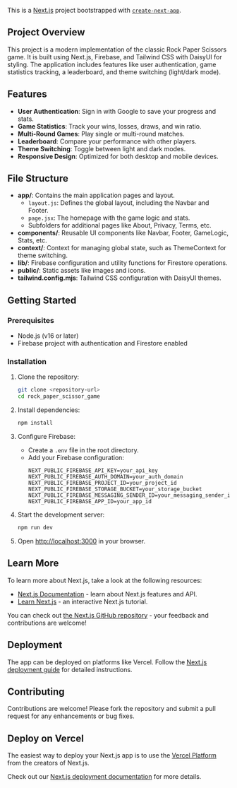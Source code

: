 This is a [Next.js](https://nextjs.org) project bootstrapped with [`create-next-app`](https://github.com/vercel/next.js/tree/canary/packages/create-next-app).

## Project Overview

This project is a modern implementation of the classic Rock Paper Scissors game. It is built using Next.js, Firebase, and Tailwind CSS with DaisyUI for styling. The application includes features like user authentication, game statistics tracking, a leaderboard, and theme switching (light/dark mode).

## Features

- **User Authentication**: Sign in with Google to save your progress and stats.
- **Game Statistics**: Track your wins, losses, draws, and win ratio.
- **Multi-Round Games**: Play single or multi-round matches.
- **Leaderboard**: Compare your performance with other players.
- **Theme Switching**: Toggle between light and dark modes.
- **Responsive Design**: Optimized for both desktop and mobile devices.

## File Structure

- **app/**: Contains the main application pages and layout.
  - `layout.js`: Defines the global layout, including the Navbar and Footer.
  - `page.jsx`: The homepage with the game logic and stats.
  - Subfolders for additional pages like About, Privacy, Terms, etc.
- **components/**: Reusable UI components like Navbar, Footer, GameLogic, Stats, etc.
- **context/**: Context for managing global state, such as ThemeContext for theme switching.
- **lib/**: Firebase configuration and utility functions for Firestore operations.
- **public/**: Static assets like images and icons.
- **tailwind.config.mjs**: Tailwind CSS configuration with DaisyUI themes.

## Getting Started

### Prerequisites

- Node.js (v16 or later)
- Firebase project with authentication and Firestore enabled

### Installation

1. Clone the repository:
   ```bash
   git clone <repository-url>
   cd rock_paper_scissor_game
   ```

2. Install dependencies:
   ```bash
   npm install
   ```

3. Configure Firebase:
   - Create a `.env` file in the root directory.
   - Add your Firebase configuration:
     ```env
     NEXT_PUBLIC_FIREBASE_API_KEY=your_api_key
     NEXT_PUBLIC_FIREBASE_AUTH_DOMAIN=your_auth_domain
     NEXT_PUBLIC_FIREBASE_PROJECT_ID=your_project_id
     NEXT_PUBLIC_FIREBASE_STORAGE_BUCKET=your_storage_bucket
     NEXT_PUBLIC_FIREBASE_MESSAGING_SENDER_ID=your_messaging_sender_id
     NEXT_PUBLIC_FIREBASE_APP_ID=your_app_id
     ```

4. Start the development server:
   ```bash
   npm run dev
   ```

5. Open [http://localhost:3000](http://localhost:3000) in your browser.

## Learn More

To learn more about Next.js, take a look at the following resources:

- [Next.js Documentation](https://nextjs.org/docs) - learn about Next.js features and API.
- [Learn Next.js](https://nextjs.org/learn) - an interactive Next.js tutorial.

You can check out [the Next.js GitHub repository](https://github.com/vercel/next.js) - your feedback and contributions are welcome!

## Deployment

The app can be deployed on platforms like Vercel. Follow the [Next.js deployment guide](https://nextjs.org/docs/deployment) for detailed instructions.

## Contributing

Contributions are welcome! Please fork the repository and submit a pull request for any enhancements or bug fixes.

## Deploy on Vercel

The easiest way to deploy your Next.js app is to use the [Vercel Platform](https://vercel.com/new?utm_medium=default-template&filter=next.js&utm_source=create-next-app&utm_campaign=create-next-app-readme) from the creators of Next.js.

Check out our [Next.js deployment documentation](https://nextjs.org/docs/app/building-your-application/deploying) for more details.
